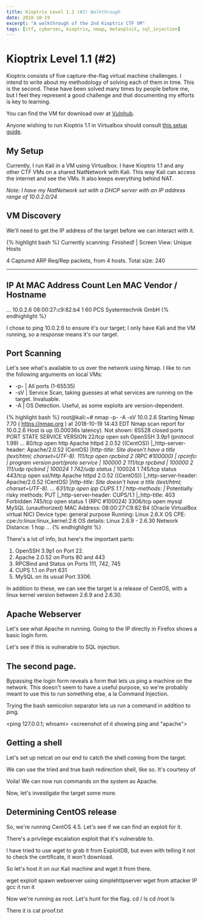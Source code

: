 ```yaml
---
title: Kioptrix Level 1.1 (#2) Walkthrough
date: 2018-10-19
excerpt: "A walkthrough of the 2nd Kioptrix CTF VM"
tags: [ctf, cybersec, kioptrix, nmap, metasploit, sql_injection]
---
```


# Kioptrix Level 1.1 (#2)
Kioptrix consists of five capture-the-flag virtual machine challenges. I intend to write about my methodology of solving each of them in time. This is the second. These have been solved many times by people before me, but I feel they represent a good challenge and that documenting my efforts is key to learning.

You can find the VM for download over at [Vulnhub](https://www.vulnhub.com/entry/kioptrix-level-11-2,23/).

Anyone wishing to run Kioptrix 1.1 in Virtualbox should consult [this setup guide](https://www.hypn.za.net/blog/2017/07/15/running-kioptrix-level-1-and-others-in-virtualbox/).

## My Setup
Currently, I run Kali in a VM using Virtualbox. I have Kioptrix 1.1 and any other CTF VMs on a shared NatNetwork with Kali. This way Kali can access the internet and see the VMs. It also keeps everything behind NAT.

*Note: I have my NatNetwork set with a DHCP server with an IP address range of 10.0.2.0/24*

## VM Discovery
We'll need to get the IP address of the target before we can interact with it.

{% highlight bash %}
Currently scanning: Finished!   |   Screen View: Unique Hosts                 

4 Captured ARP Req/Rep packets, from 4 hosts.   Total size: 240               
_____________________________________________________________________________
  IP            At MAC Address     Count     Len  MAC Vendor / Hostname      
-----------------------------------------------------------------------------
...
10.0.2.6        08:00:27:c9:82:b4      1      60  PCS Systemtechnik GmbH
{% endhighlight %}

I chose to ping 10.0.2.6 to ensure it's our target; I only have Kali and the VM running, so a response means it's our target.

## Port Scanning
Let's see what's available to us over the network using Nmap.
I like to run the following arguments on local VMs:
* -p- | All ports (1-65535)
* -sV | Service Scan, taking guesses at what services are running on the target. Invaluable.
* -A  | OS Detection. Useful, as some exploits are version-dependent.

{% highlight bash %}
root@kali:~# nmap -p- -A -sV 10.0.2.6
Starting Nmap 7.70 ( https://nmap.org ) at 2018-10-19 14:43 EDT
Nmap scan report for 10.0.2.6
Host is up (0.00036s latency).
Not shown: 65528 closed ports
PORT     STATE SERVICE  VERSION
22/tcp   open  ssh      OpenSSH 3.9p1 (protocol 1.99)
...
80/tcp   open  http     Apache httpd 2.0.52 ((CentOS))
|_http-server-header: Apache/2.0.52 (CentOS)
|_http-title: Site doesn't have a title (text/html; charset=UTF-8).
111/tcp  open  rpcbind  2 (RPC #100000)
| rpcinfo:
|   program version   port/proto  service
|   100000  2            111/tcp  rpcbind
|   100000  2            111/udp  rpcbind
|   100024  1            742/udp  status
|_  100024  1            745/tcp  status
443/tcp  open  ssl/http Apache httpd 2.0.52 ((CentOS))
|_http-server-header: Apache/2.0.52 (CentOS)
|_http-title: Site doesn't have a title (text/html; charset=UTF-8).
...
631/tcp  open  ipp      CUPS 1.1
| http-methods:
|_  Potentially risky methods: PUT
|_http-server-header: CUPS/1.1
|_http-title: 403 Forbidden
745/tcp  open  status   1 (RPC #100024)
3306/tcp open  mysql    MySQL (unauthorized)
MAC Address: 08:00:27:C9:82:B4 (Oracle VirtualBox virtual NIC)
Device type: general purpose
Running: Linux 2.6.X
OS CPE: cpe:/o:linux:linux_kernel:2.6
OS details: Linux 2.6.9 - 2.6.30
Network Distance: 1 hop
...
{% endhighlight %}

There's a lot of info, but here's the important parts:
1. OpenSSH 3.9p1 on Port 22.
2. Apache 2.0.52 on Ports 80 and 443
3. RPCBind and Status on Ports 111, 742, 745
4. CUPS 1.1 on Port 631
5. MySQL on its usual Port 3306.

In addition to these, we can see the target is a release of CentOS, with a linux kernel version between 2.6.9 and 2.6.30.

## Apache Webserver
Let's see what Apache in running. Going to the IP directly in Firefox shows a basic login form.

<screenshot of it>

Let's see if this is vulnerable to SQL injection.


## The second page.
Bypassing the login form reveals a form that lets us ping a machine on the network. This doesn't seem to have a useful purpose, so we're probably meant to use this to run something else, a la Command Injection.

Trying the bash semicolon separator lets us run a command in addition to ping.

<ping 127.0.0.1; whoami>
<screenshot of it showing ping and "apache">

## Getting a shell
Let's set up netcat on our end to catch the shell coming from the target.

<netcat command>

We can use the tried and true bash redirection shell, like so.
It's courtesy of <page>

Voila! We can now run commands on the system as Apache.

Now, let's investigate the target some more.

## Determining CentOS release
<command to get release info>

So, we're running CentOS 4.5. Let's see if we can find an exploit for it.

There's a privilege escalation exploit that it's vulnerable to.
<link>

I have tried to use wget to grab it from ExploitDB, but even with telling it not to check the certificate, it won't download.

So let's host it on our Kali machine and wget it from there.

<kali>
wget exploit
spawn webserver using simplehttpserver

<target>
wget from attacker IP
gcc it
run it

Now we're running as root. Let's hunt for the flag.
cd /
ls
cd /root
ls

There it is
cat proof.txt
